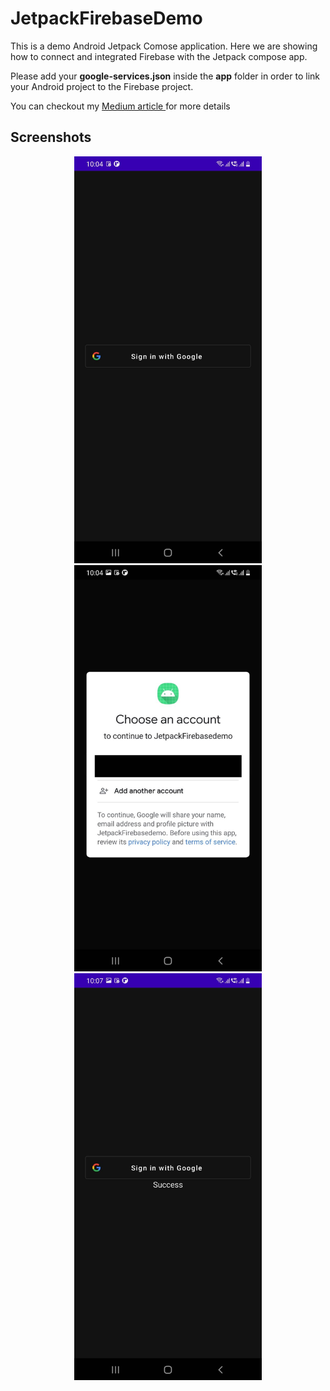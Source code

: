 # JetpackFirebaseDemo
This is a demo Android Jetpack Comose application. Here we are showing how to connect and integrated Firebase with the Jetpack compose app.
<p>
Please add your <b>google-services.json</b> inside the <b>app</b> folder in order to link your Android project to the Firebase project.
</p>

<p>
You can checkout my <a href="https://medium.com/@avichare2008/jetpack-compose-and-firebase-integration-4012811861f7"> Medium article </a> for more details
</p>

## Screenshots
<p align="center">
  <img src="https://github.com/abhishekvichare/JetpackFirebaseDemo/blob/main/images/Mobile%203.jpeg" width="300" title="Initial state">
  <img src="https://github.com/abhishekvichare/JetpackFirebaseDemo/blob/main/images/Mobile%202.jpeg" width="300" title="Google sign in state">
  <img src="https://github.com/abhishekvichare/JetpackFirebaseDemo/blob/main/images/Mobile%201.jpeg" width="300" title="Success state">
</p>
